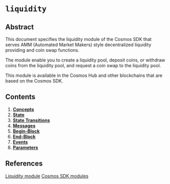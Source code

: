 <!-- order: 0 title: Liquidity Overview parent: title: "liquidity" -->

 # `liquidity`

## Abstract

This document specifies the liquidity module of the Cosmos SDK that serves AMM (Automated Market Makers) style decentralized liquidity providing and coin swap functions.

The module enable you to create a liquidity pool, deposit coins, or withdraw coins from the liquidity pool, and request a coin swap to the liquidity pool.

This module is available in the Cosmos Hub and other blockchains that are based on the Cosmos SDK.

## Contents

1. **[Concepts](01_concepts.md)**
2. **[State](02_state.md)**
3. **[State Transitions](03_state_transitions.md)**
4. **[Messages](04_messages.md)**
5. **[Begin-Block](05_begin_block.md)**
6. **[End-Block](06_end_block.md)**
7. **[Events](07_events.md)**
8. **[Parameters](08_params.md)**

## References

[Liquidity module](https://github.com/b-harvest/Liquidity-Module-For-the-Hub) [Cosmos SDK modules](https://github.com/cosmos/cosmos-sdk/tree/master/x)
